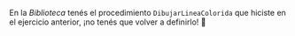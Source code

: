 En la _Biblioteca_ tenés el procedimiento `DibujarLineaColorida` que hiciste en el ejercicio anterior, ¡no tenés que volver a definirlo! :gift: